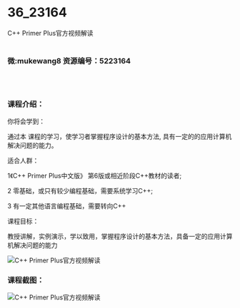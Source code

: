 # 36_23164
C++ Primer Plus官方视频解读
<br/></br>
<h3>微:mukewang8 资源编号：5223164</h3>
<br/></br>
<h3>课程介绍：</h3>
<p>你将会学到：</p>
<p>通过本 课程的学习，使学习者掌握程序设计的基本方法, 具有一定的的应用计算机解决问题的能力。</p>
<p>适合人群：</p>
<p>1《<a title="查看与 C 相关的文章" target="_blank">C</a>++ Primer Plus中文版》 第6版或相近阶段C++教材的读者;</p>
<p>2 零基础，或只有较少编程基础，需要系统学习C++;</p>
<p>3 有一定其他语言编程基础，需要转向C++</p>
<p>课程目标：</p>
<p>教授讲解，实例演示，学以致用，掌握程序设计的基本方法，具备一定的应用计算机解决问题的能力</p>
<p><img src="https://www.ko996.com/wp-content/uploads/img/2022/03/1-36-300x125.png" alt="C++ Primer Plus官方视频解读"></p>
<div class="info-desc">
<h3>课程截图：</h3>
<p><img src="https://www.ko996.com/wp-content/uploads/img/2022/03/2-18.png" alt="C++ Primer Plus官方视频解读"></p>


			
</div>
